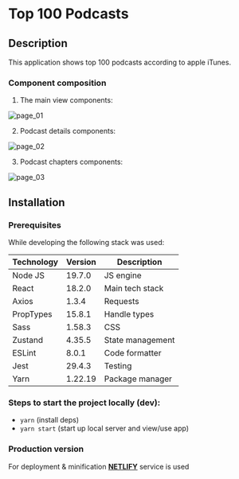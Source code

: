 # Top 100 Podcasts

## Description
This application shows top 100 podcasts according to apple iTunes.

### Component composition

1. The main view components:

 ![page_01](https://user-images.githubusercontent.com/15796607/222983020-47d74dfa-8185-4c21-9fd2-8af12f19fb5c.png)


2. Podcast details components:

 ![page_02](https://user-images.githubusercontent.com/15796607/222983049-4d96e5c8-eb25-42b8-8399-e65b820aaf0d.png)

    
3. Podcast chapters components:

![page_03](https://user-images.githubusercontent.com/15796607/222983059-e6aecb7e-7139-461a-8079-ff35ab9863fe.png)


## Installation

### Prerequisites
While developing the following stack was used:

| Technology | Version | Description      |
|------------|---------|------------------|
| Node JS    | 19.7.0  | JS engine        |
| React      | 18.2.0  | Main tech stack  |
| Axios      | 1.3.4   | Requests         |
| PropTypes  | 15.8.1  | Handle types     |
| Sass       | 1.58.3  | CSS              |
| Zustand    | 4.35.5  | State management |
| ESLint     | 8.0.1   | Code formatter   |
| Jest       | 29.4.3  | Testing          |
| Yarn       | 1.22.19 | Package manager  |

### Steps to start the project locally (dev):

- `yarn` (install deps)
- `yarn start` (start up local server and view/use app)

### Production version

For deployment & minification **[NETLIFY](https://www.netlify.com)** service is used

